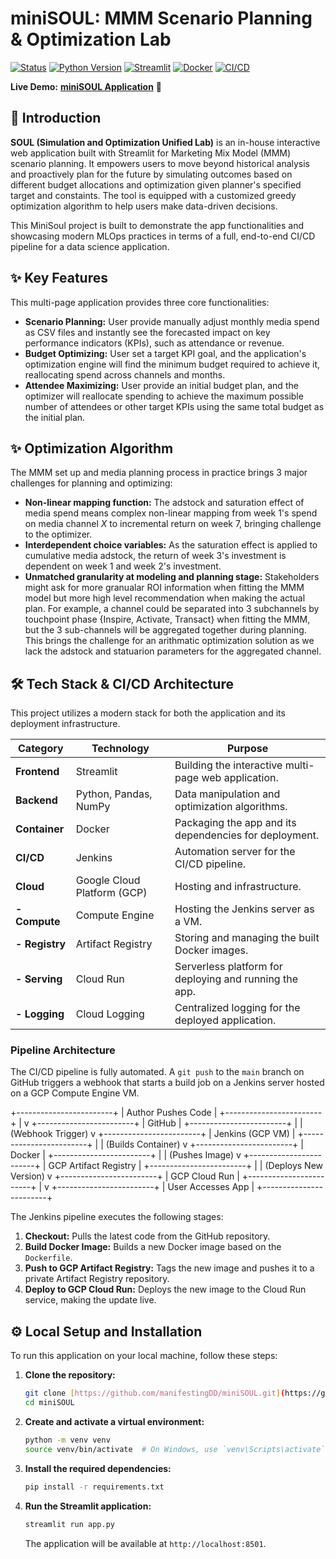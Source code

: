 # miniSOUL: MMM Scenario Planning & Optimization Lab

[![Status](https://img.shields.io/badge/status-active-success.svg)]()
[![Python Version](https://img.shields.io/badge/python-3.12-blue.svg)](https://www.python.org/)
[![Streamlit](https://img.shields.io/badge/Streamlit-1.37-red.svg)](https://streamlit.io/)
[![Docker](https://img.shields.io/badge/Docker-Build-blue.svg)](https://www.docker.com/)
[![CI/CD](https://img.shields.io/badge/CI/CD-Jenkins%20%7C%20GCP-orange.svg)](https://www.jenkins.io/)

**Live Demo:** [**miniSOUL Application**](http://YOUR_CLOUD_RUN_URL_HERE) 🚀

## 📖 Introduction

**SOUL (Simulation and Optimization Unified Lab)** is an in-house interactive web application built with Streamlit for Marketing Mix Model (MMM) scenario planning. It empowers users to move beyond historical analysis and proactively plan for the future by simulating outcomes based on different budget allocations and optimization given planner's specified target and constaints. The tool is equipped with a customized greedy optimization algorithm to help users make data-driven decisions.

This MiniSoul project is built to demonstrate the app functionalities and showcasing modern MLOps practices in terms of a full, end-to-end CI/CD pipeline for a data science application.

## ✨ Key Features

This multi-page application provides three core functionalities:

* **Scenario Planning:** User provide manually adjust monthly media spend as CSV files and instantly see the forecasted impact on key performance indicators (KPIs), such as attendance or revenue.
* **Budget Optimizing:** User set a target KPI goal, and the application's optimization engine will find the minimum budget required to achieve it, reallocating spend across channels and months.
* **Attendee Maximizing:** User provide an initial budget plan, and the optimizer will reallocate spending to achieve the maximum possible number of attendees or other target KPIs using the same total budget as the initial plan.

## ✨ Optimization Algorithm
The MMM set up and media planning process in practice brings 3 major challenges for planning and optimizing:
* **Non-linear mapping function:** The adstock and saturation effect of media spend means complex non-linear mapping from week 1's spend on media channel $X$ to incremental return on week 7, bringing challenge to the optimizer. 
* **Interdependent choice variables:** As the saturation effect is applied to cumulative media adstock, the return of week 3's investment is dependent on week 1 and week 2's investment.  
* **Unmatched granularity at modeling and planning stage:** Stakeholders might ask for more granualar ROI information when fitting the MMM model but more high level recommendation when making the actual plan. For example, a channel could be separated into 3 subchannels by touchpoint phase {Inspire, Activate, Transact} when fitting the MMM, but the 3 sub-channels will be aggregated together during planning. This brings the challenge for an arithmatic optimization solution as we lack the adstock and statuarion parameters for the aggregated channel. 


## 🛠️ Tech Stack & CI/CD Architecture

This project utilizes a modern stack for both the application and its deployment infrastructure.

| Category      | Technology                                    | Purpose                                                 |
| ------------- | --------------------------------------------- | ------------------------------------------------------- |
| **Frontend**  | Streamlit                                     | Building the interactive multi-page web application.    |
| **Backend**   | Python, Pandas, NumPy                         | Data manipulation and optimization algorithms.          |
| **Container** | Docker                                        | Packaging the app and its dependencies for deployment.  |
| **CI/CD**     | Jenkins                                       | Automation server for the CI/CD pipeline.               |
| **Cloud**     | Google Cloud Platform (GCP)                   | Hosting and infrastructure.                             |
| **- Compute** | Compute Engine                                | Hosting the Jenkins server as a VM.                     |
| **- Registry**| Artifact Registry                             | Storing and managing the built Docker images.           |
| **- Serving** | Cloud Run                                     | Serverless platform for deploying and running the app.  |
| **- Logging** | Cloud Logging                                 | Centralized logging for the deployed application.       |

### Pipeline Architecture

The CI/CD pipeline is fully automated. A `git push` to the `main` branch on GitHub triggers a webhook that starts a build job on a Jenkins server hosted on a GCP Compute Engine VM.

+------------------------+
|   Author Pushes Code   |
+------------------------+
           |
           v
+------------------------+
|         GitHub         |
+------------------------+
           |
           | (Webhook Trigger)
           v
+------------------------+
|   Jenkins (GCP VM)     |
+------------------------+
           |
           | (Builds Container)
           v
+------------------------+
|         Docker         |
+------------------------+
           |
           | (Pushes Image)
           v
+------------------------+
| GCP Artifact Registry  |
+------------------------+
           |
           | (Deploys New Version)
           v
+------------------------+
|     GCP Cloud Run      |
+------------------------+
           |
           v
+------------------------+
|  User Accesses App     |
+------------------------+


The Jenkins pipeline executes the following stages:
1.  **Checkout:** Pulls the latest code from the GitHub repository.
2.  **Build Docker Image:** Builds a new Docker image based on the `Dockerfile`.
3.  **Push to GCP Artifact Registry:** Tags the new image and pushes it to a private Artifact Registry repository.
4.  **Deploy to GCP Cloud Run:** Deploys the new image to the Cloud Run service, making the update live.


## ⚙️ Local Setup and Installation

To run this application on your local machine, follow these steps:

1.  **Clone the repository:**
    ```bash
    git clone [https://github.com/manifestingDD/miniSOUL.git](https://github.com/manifestingDD/miniSOUL.git)
    cd miniSOUL
    ```

2.  **Create and activate a virtual environment:**
    ```bash
    python -m venv venv
    source venv/bin/activate  # On Windows, use `venv\Scripts\activate`
    ```

3.  **Install the required dependencies:**
    ```bash
    pip install -r requirements.txt
    ```

4.  **Run the Streamlit application:**
    ```bash
    streamlit run app.py
    ```
    The application will be available at `http://localhost:8501`.


